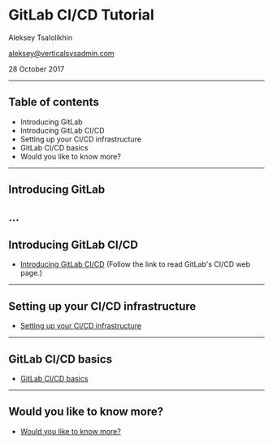 # GitLab CI/CD Tutorial

Aleksey Tsalolikhin

aleksey@verticalsysadmin.com

28 October 2017

---

## Table of contents

- Introducing GitLab
- Introducing GitLab CI/CD
- Setting up your CI/CD infrastructure
- GitLab CI/CD basics
- Would you like to know more?

---

## Introducing GitLab

...
---
## Introducing GitLab CI/CD

- [Introducing GitLab CI/CD](https://about.gitlab.com/features/gitlab-ci-cd/) (Follow the link to read GitLab's CI/CD web page.)

---

## Setting up your CI/CD infrastructure

- [Setting up your CI/CD infrastructure](01-setting-up-ci/README.md)

---

## GitLab CI/CD basics

- [GitLab CI/CD basics](02-ci-basics/README.md)

---

## Would you like to know more?

- [Would you like to know more?](bookmarks.md)
